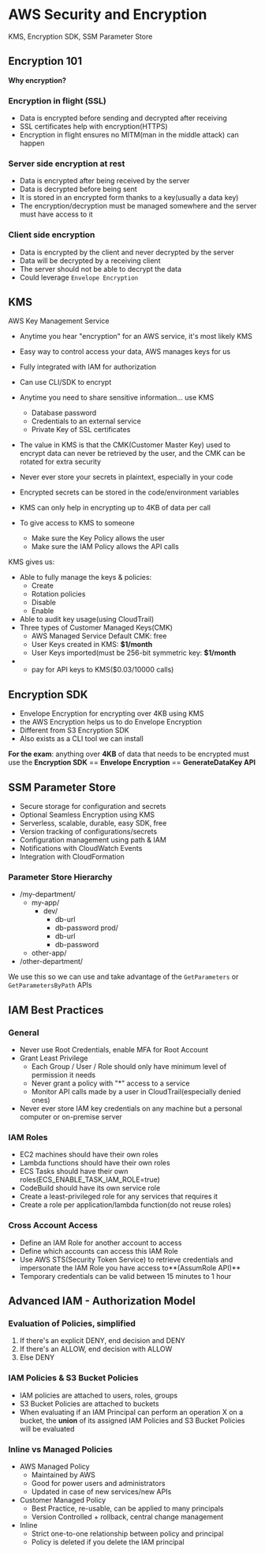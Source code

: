 # AWS Security and Encryption
KMS, Encryption SDK, SSM Parameter Store

## Encryption 101
**Why encryption?**
### Encryption in flight (SSL)
* Data is encrypted before sending and decrypted after receiving
* SSL certificates help with encryption(HTTPS)
* Encryption in flight ensures no MITM(man in the middle attack) can happen

### Server side encryption at rest
* Data is encrypted after being received by the server
* Data is decrypted before being sent
* It is stored in an encrypted form thanks to a key(usually a data key)
* The encryption/decryption must be managed somewhere and the server must have access to it

### Client side encryption
* Data is encrypted by the client and never decrypted by the server
* Data will be decrypted by a receiving client
* The server should not be able to decrypt the data
* Could leverage `Envelope Encryption`

## KMS
AWS Key Management Service

* Anytime you hear "encryption" for an AWS service, it's most likely KMS
* Easy way to control access your data, AWS manages keys for us
* Fully integrated with IAM for authorization
* Can use CLI/SDK to encrypt

* Anytime you need to share sensitive information... use KMS
	* Database password
	* Credentials to an external service
	* Private Key of SSL certificates
* The value in KMS is that the CMK(Customer Master Key) used to encrypt data can never be retrieved by the user, and the CMK can be rotated for extra security
* Never ever store your secrets in plaintext, especially in your code
* Encrypted secrets can be stored in the code/environment variables
* KMS can only help in encrypting up to 4KB of data per call
* To give access to KMS to someone
	* Make sure the Key Policy allows the user
	* Make sure the IAM Policy allows the API calls

KMS gives us:

* Able to fully manage the keys & policies:
	* Create
	* Rotation policies
	* Disable
	* Enable
* Able to audit key usage(using CloudTrail)
* Three types of Customer Managed Keys(CMK)
	* AWS Managed Service Default CMK: free
	* User Keys created in KMS: **$1/month**
	* User Keys imported(must be 256-bit symmetric key: **$1/month**
* + pay for API keys to KMS($0.03/10000 calls)

## Encryption SDK
* Envelope Encryption for encrypting over 4KB using KMS
* the AWS Encryption helps us to do Envelope Encryption
* Different from S3 Encryption SDK
* Also exists as a CLI tool we can install


**For the exam**: anything over **4KB** of data that needs to be encrypted must use the **Encryption SDK** == **Envelope Encryption** == **GenerateDataKey API**

## SSM Parameter Store
* Secure storage for configuration and secrets
* Optional Seamless Encryption using KMS
* Serverless, scalable, durable, easy SDK, free
* Version tracking of configurations/secrets
* Configuration management using path & IAM
* Notifications with CloudWatch Events
* Integration with CloudFormation

### Parameter Store Hierarchy
* /my-department/
	* my-app/
		* dev/
			* db-url
			* db-password prod/
			* db-url
			* db-password
	* other-app/
* /other-department/

We use this so we can use and take advantage of the `GetParameters` or `GetParametersByPath` APIs

## IAM Best Practices 
### General
* Never use Root Credentials, enable MFA for Root Account
* Grant Least Privilege
	* Each Group / User / Role should only have minimum level of permission it needs
	* Never grant a policy with "*" access to a service
	* Monitor API calls made by a user in CloudTrail(especially denied ones)
* Never ever store IAM key credentials on any machine but a personal computer or on-premise server

### IAM Roles
* EC2 machines should have their own roles
* Lambda functions should have their own roles
* ECS Tasks should have their own roles(ECS_ENABLE_TASK_IAM_ROLE=true)
* CodeBuild should have its own service role
* Create a least-privileged role for any services that requires it
* Create a role per application/lambda function(do not    reuse roles)

### Cross Account Access
* Define an IAM Role for another account to access
* Define which accounts can access this IAM Role
* Use AWS STS(Security Token Service) to retrieve credentials and impersonate the IAM Role you have access to**(AssumRole API)**
* Temporary credentials can be valid between 15 minutes to 1 hour

## Advanced IAM - Authorization Model

### Evaluation of Policies, simplified
1. If there's an explicit DENY, end decision and DENY
2. If there's an ALLOW, end decision with ALLOW
3. Else DENY

### IAM Policies & S3 Bucket Policies
* IAM policies are attached to users, roles, groups
* S3 Bucket Policies are attached to buckets
* When evaluating if an IAM Principal can perform an operation X on a bucket, the **union** of its assigned IAM Policies and S3 Bucket Policies will be evaluated

### Inline vs Managed Policies
* AWS Managed Policy
	* Maintained by AWS
	* Good for power users and administrators
	* Updated in case of new services/new APIs
* Customer Managed Policy
	* Best Practice, re-usable, can be applied to many principals
	* Version Controlled + rollback, central change management
* Inline 
	* Strict one-to-one relationship between policy and principal
	* Policy is deleted if you delete the IAM principal